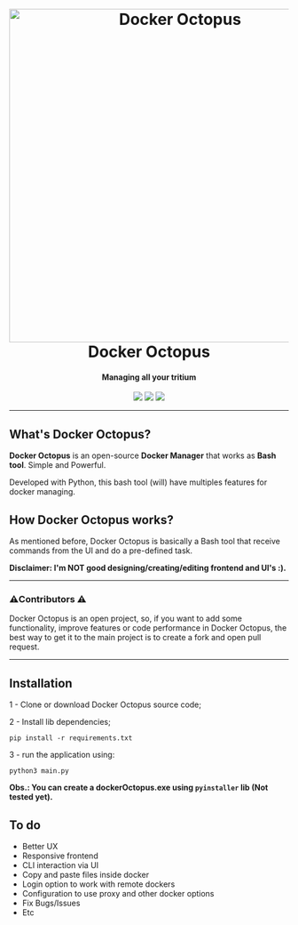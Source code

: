 <h1 align="center">
  <br>
  <a href="https://github.com/th3r4ven/"><img src="https://i.imgur.com/Nxw3J1D.png" width=600 weigth=600 alt="Docker Octopus"></a>
  <br>
  Docker Octopus
  <br>
</h1>

<h4 align="center">Managing all your tritium</h4>

<p align="center">
    <img src="https://img.shields.io/badge/platform-windows | linux | mac OS-blue">
    <img src="https://img.shields.io/badge/version-1.0-blue">
    <img src="https://img.shields.io/badge/python-3.8.6-blue">
</p>

---

## What's Docker Octopus?

**Docker Octopus** is an open-source **Docker Manager** that works as **Bash tool**. Simple and Powerful.

Developed with Python, this bash tool (will) have multiples features for docker managing.

## How Docker Octopus works?

As mentioned before, Docker Octopus is basically a Bash tool that receive commands from the UI and do a pre-defined task.

**Disclaimer: I'm NOT good designing/creating/editing frontend and UI's :).**

---
### ⚠️Contributors ⚠️

Docker Octopus is an open project, so, if you want to add some functionality, improve features or code performance in Docker Octopus, the best way to get it to the main project is to create a fork and open pull request.

---
## Installation

1 - Clone or download Docker Octopus source code;
    
2 - Install lib dependencies;

````shell
pip install -r requirements.txt
````

3 - run the application using:

````shell
python3 main.py
````


**Obs.: You can create a dockerOctopus.exe using `pyinstaller` lib (Not tested yet).**

## To do

* Better UX
* Responsive frontend
* CLI interaction via UI
* Copy and paste files inside docker
* Login option to work with remote dockers
* Configuration to use proxy and other docker options
* Fix Bugs/Issues
* Etc
